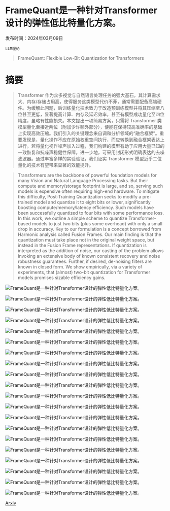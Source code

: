 # FrameQuant是一种针对Transformer设计的弹性低比特量化方案。

发布时间：2024年03月09日

`LLM理论`

> FrameQuant: Flexible Low-Bit Quantization for Transformers

# 摘要

> Transformer 作为众多视觉与自然语言处理任务的强大基石，其计算需求大、内存/存储占用高，使得服务这类模型代价不菲，通常需要配备高端硬件。为缓解此问题，后训练量化技术致力于改造预训练模型并将其压缩至八位甚至更低，显著提高计算、内存及延迟效率，甚至有模型成功量化至四位精度，虽略有性能损失。本文提出一项简易方案，只需将 Transformer 类模型量化至接近两位（附加少许额外部分），便能在保持较高准确率的基础上实现高效压缩。我们引入的关键理念来自调和分析领域的“融合框架”。重要发现是，量化操作不应在原始权重空间执行，而应转换到融合框架表达上进行。若将量化视作噪声加入过程，我们构建的模型有助于应用大量已知的一致恢复和抗噪声稳健性保障。进一步地，可采用封闭形式明确表达的去噪滤波器。通过丰富多样的实验验证，我们证实 Transformer 模型近乎二位量化的技术有望带来显著的效能提升。

> Transformers are the backbone of powerful foundation models for many Vision and Natural Language Processing tasks. But their compute and memory/storage footprint is large, and so, serving such models is expensive often requiring high-end hardware. To mitigate this difficulty, Post-Training Quantization seeks to modify a pre-trained model and quantize it to eight bits or lower, significantly boosting compute/memory/latency efficiency. Such models have been successfully quantized to four bits with some performance loss. In this work, we outline a simple scheme to quantize Transformer-based models to just two bits (plus some overhead) with only a small drop in accuracy. Key to our formulation is a concept borrowed from Harmonic analysis called Fusion Frames. Our main finding is that the quantization must take place not in the original weight space, but instead in the Fusion Frame representations. If quantization is interpreted as the addition of noise, our casting of the problem allows invoking an extensive body of known consistent recovery and noise robustness guarantees. Further, if desired, de-noising filters are known in closed form. We show empirically, via a variety of experiments, that (almost) two-bit quantization for Transformer models promises sizable efficiency gains.

![FrameQuant是一种针对Transformer设计的弹性低比特量化方案。](../../../paper_images/2403.06082/Frames.png)

![FrameQuant是一种针对Transformer设计的弹性低比特量化方案。](../../../paper_images/2403.06082/mainFigure4.png)

![FrameQuant是一种针对Transformer设计的弹性低比特量化方案。](../../../paper_images/2403.06082/inference2.png)

![FrameQuant是一种针对Transformer设计的弹性低比特量化方案。](../../../paper_images/2403.06082/vit_deit_swin_val_accs.png)

![FrameQuant是一种针对Transformer设计的弹性低比特量化方案。](../../../paper_images/2403.06082/whist_vit2.png)

![FrameQuant是一种针对Transformer设计的弹性低比特量化方案。](../../../paper_images/2403.06082/opt_wikitext2.png)

![FrameQuant是一种针对Transformer设计的弹性低比特量化方案。](../../../paper_images/2403.06082/opt_c4.png)

![FrameQuant是一种针对Transformer设计的弹性低比特量化方案。](../../../paper_images/2403.06082/vit_s_redundancy.png)

![FrameQuant是一种针对Transformer设计的弹性低比特量化方案。](../../../paper_images/2403.06082/x1.png)

![FrameQuant是一种针对Transformer设计的弹性低比特量化方案。](../../../paper_images/2403.06082/deit_s_redundancy.png)

![FrameQuant是一种针对Transformer设计的弹性低比特量化方案。](../../../paper_images/2403.06082/deit_b_redundancy.png)

![FrameQuant是一种针对Transformer设计的弹性低比特量化方案。](../../../paper_images/2403.06082/x3.png)

![FrameQuant是一种针对Transformer设计的弹性低比特量化方案。](../../../paper_images/2403.06082/x4.png)

![FrameQuant是一种针对Transformer设计的弹性低比特量化方案。](../../../paper_images/2403.06082/x5.png)

![FrameQuant是一种针对Transformer设计的弹性低比特量化方案。](../../../paper_images/2403.06082/acts_block2.png)

![FrameQuant是一种针对Transformer设计的弹性低比特量化方案。](../../../paper_images/2403.06082/acts_FF_block2.png)

![FrameQuant是一种针对Transformer设计的弹性低比特量化方案。](../../../paper_images/2403.06082/whist_deit2.png)

![FrameQuant是一种针对Transformer设计的弹性低比特量化方案。](../../../paper_images/2403.06082/whist_swin2.png)

![FrameQuant是一种针对Transformer设计的弹性低比特量化方案。](../../../paper_images/2403.06082/llama_wikitext2_wthFullPress2.png)

![FrameQuant是一种针对Transformer设计的弹性低比特量化方案。](../../../paper_images/2403.06082/llama_c4_wthFullPress2.png)

[Arxiv](https://arxiv.org/abs/2403.06082)